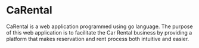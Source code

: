 # CaRental
CaRental is a web application programmed using go language. The purpose of this web application is to facilitate the Car Rental business by providing a platform that makes reservation and rent process both intuitive and easier.
